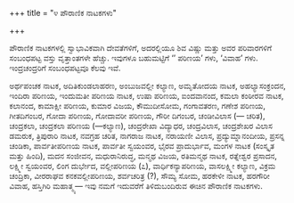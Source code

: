 +++
title = "೪ ಪೌರಾಣಿಕ ನಾಟಕಗಳು"

+++


ಪೌರಾಣಿಕ ನಾಟಕಗಳಲ್ಲಿ ಸ್ವಾಭಾವಿಕವಾಗಿ ದೇವತೆಗಳಿಗೆ, ಅದರಲ್ಲಿಯೂ ಶಿವ ವಿಷ್ಣು ಮತ್ತು ಅವರ ಪರಿವಾರಗಳಿಗೆ ಸಂಬಂಧಪಟ್ಟ ವಸ್ತು ವೃತ್ತಾಂತಗಳೇ ಹೆಚ್ಚು. ಇವುಗಳೂ ಬಹುಮಟ್ಟಿಗೆ ‘’ ಪರಿಣಯ’ ಗಳು, ‘ವಿವಾಹ’ ಗಳು. ಇಂದ್ರಚಂದ್ರರಿಗೆ ಸಂಬಂಧಪಟ್ಟವೂ ಕೆಲವು ಇವೆ.

ಅರ್ಥಪಂಚಕ ನಾಟಕ, ಅದಿತಿಕುಂಡಲಾಹರಣ, ಅಂಬುಜವಲ್ಲೀ ಕಲ್ಯಾಣ, ಅಮೃತೋದಯ ನಾಟಕ, ಅಹಲ್ಯಾಸಂಕ್ರಂದನ, ಇಂದಿರಾ ಪರಿಣಯ, ಇಂದುಮತೀ ಪರಿಣಯ ನಾಟಕ, ಉಷಾ ಪರಿಣಯ, ಐಂದವಾನಂದ, ಕಮಲಾ ಕಂಠೀರವ ನಾಟಕ, ಕಲಾನಂದ, ಕಾಮಾಕ್ಷೀ ಪರಿಣಯ, ಕುಮಾರ ವಿಜಯ, ಕೌಮುದೀಸೋಮ, ಗಂಗಾವತರಣ, ಗಣೇಶ ಪರಿಣಯ, ಗೀತದಿಗಂಬರ, ಗೋದಾ ಪರಿಣಯ, ಗೋದಾವರೀ ಪರಿಣಯ, ಗೌರೀ ದಿಗಂಬರ, ಚಂಡೀವಿಲಾಸ (— ಚರಿತ), ಚಂದ್ರಕಲಾ, ಚಂದ್ರಕಲಾ ಪರಿಣಯ (—ಕಲ್ಯಾಣ), ಚಂದ್ರರೇಖಾ ವಿದ್ಯಾಧರ, ಚಂದ್ರವಿಲಾಸ, ಚಂದ್ರಶೇಖರ ವಿಲಾಸ ಡಮರುಕ, ತ್ರಿಪುರಾರಿ ನಾಟಕ, ನವಗ್ರಹ ಚರಿತ, ನಾಗರಾಜ ನಾಟಕ, ನರಾಯಣೀ ವಿಲಾಸ, ಪ್ರದ್ಯುಮ್ನಾನಂದೀಯ, ಪ್ರಸನ್ನ ಚಂಡಿಕಾ, ಪಾರ್ವತೀಪರಿಣಯ ನಾಟಕ, ಪಾರ್ವತೀ ಸ್ವಯಂವರ, ಭೈರವ ಪ್ರಾದುರ್ಭಾವ, ಮಂಗಳ ನಾಟಕ (ಸಂಸ್ಕೃತ ಮತ್ತು ಹಿಂದಿ), ಮದನ ಸಂಜೀವನ, ಮಧುರಾನಿರುದ್ಧ, ಮನ್ಮಥ ವಿಜಯ, ರತಿಮನ್ಮಥ ನಾಟಕ, ರತ್ನೇಶ್ವರ ಪ್ರಸಾದನ, ಲಕ್ಷ್ಮೀ ಸ್ವಯಂವರ, ಲಿಂಗ ದುರ್ಭೇದ, ವಲ್ಲೀಪರಿಣಯ (೭), ವಾರ್ಧಿಕನ್ಯಾಪರಿಣಯ, ವಾಸಲಕ್ಷ್ಮೀ ಕಲ್ಯಾಣ, ವಿಕ್ರಮ ಚಂದ್ರಿಕಾ, ವೀರರಾಘವ ಕನಕವಲ್ಲೀಪರಿಣಯ, ಶರ್ವಚರಿತ್ರ (?), ಸೌಮ್ಯ ಸೋಮ, ಹರಕೇಳೀ ನಾಟಕ, ಹರಗೌರೀ ವಿವಾಹ, ಹಸ್ತಿಗಿರಿ ಮಹಾತ್ಮ್ಯ— ಇವು ನಮಗೆ ಇದುವರೆಗೆ ತಿಳಿದುಬಂದಿರುವ ಈಚಿನ ಪೌರಾಣಿಕ ನಾಟಕಗಳು.

